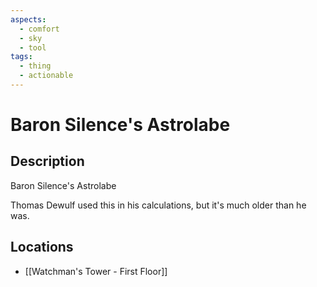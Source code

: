 ```yaml
---
aspects:
  - comfort
  - sky
  - tool
tags:
  - thing
  - actionable
---
```


# Baron Silence's Astrolabe

## Description
Baron Silence's Astrolabe

Thomas Dewulf used this in his calculations, but it's much older than he was.
## Locations
- [[Watchman's Tower - First Floor]]